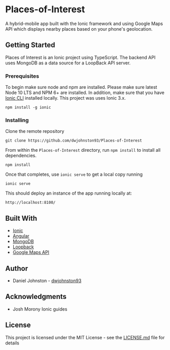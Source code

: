 # Places-of-Interest
A hybrid-mobile app built with the Ionic framework and using Google Maps API which displays nearby places based on your phone's geolocation. 

## Getting Started

Places of Interest is an Ionic project using TypeScript. The backend API uses MongoDB as a data source for a LoopBack API server.

### Prerequisites

To begin make sure node and npm are installed. Please make sure latest Node 10 LTS and NPM 6+ are installed. In addition, make sure that you have [Ionic CLI](https://ionicframework.com/docs/cli/) installed locally. This project was uses Ionic 3.x. 

```
npm install -g ionic
```
### Installing

Clone the remote repository

```
git clone https://github.com/dwjohnston93/Places-of-Interest
```

From within the `Places-of-Interest` directory, run `npm install` to install all dependencies.

```
npm install
```

Once that completes, use `ionic serve` to get a local copy running

```
ionic serve
```

This should deploy an instance of the app running locally at:

```
http://localhost:8100/
```
## Built With

* [Ionic](https://ionicframework.com/)
* [Angular](https://angular.io/)
* [MongoDB](https://www.mongodb.com/)
* [Loopback](http://loopback.io/)
* [Google Maps API](https://developers.google.com/maps/documentation)

## Author

* Daniel Johnston - [dwjohnston93](https://github.com/dwjohnston93)

## Acknowledgments

* Josh Morony Ionic guides

## License

This project is licensed under the MIT License - see the [LICENSE.md](LICENSE.md) file for details

